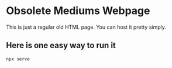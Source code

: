 # Obsolete Mediums Webpage

This is just a regular old HTML page. You can host it pretty simply.

## Here is one easy way to run it
```bash
npx serve
```
